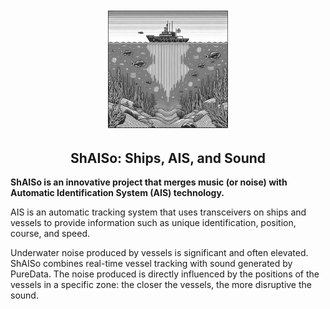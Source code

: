 <div align="center">

<img src="assets/SHAISO.png" width="200px">

## ShAISo: Ships, AIS, and Sound

</div>

**ShAISo is an innovative project that merges music (or noise) with Automatic Identification System (AIS) technology.**

AIS is an automatic tracking system that uses transceivers on ships and vessels to provide information such as unique identification, position, course, and speed.

Underwater noise produced by vessels is significant and often elevated. ShAISo combines real-time vessel tracking with sound generated by PureData. The noise produced is directly influenced by the positions of the vessels in a specific zone: the closer the vessels, the more disruptive the sound.
